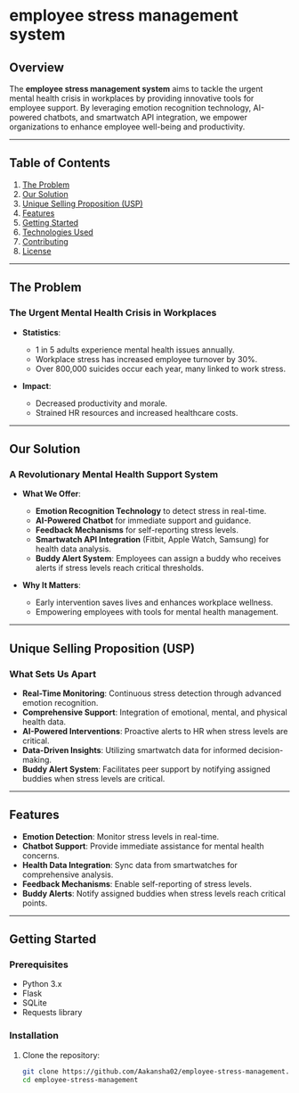 # employee stress management system

## Overview

The **employee stress management system** aims to tackle the urgent mental health crisis in workplaces by providing innovative tools for employee support. By leveraging emotion recognition technology, AI-powered chatbots, and smartwatch API integration, we empower organizations to enhance employee well-being and productivity.

---

## Table of Contents

1. [The Problem](#the-problem)
2. [Our Solution](#our-solution)
3. [Unique Selling Proposition (USP)](#unique-selling-proposition-usp)
4. [Features](#features)
5. [Getting Started](#getting-started)
6. [Technologies Used](#technologies-used)
7. [Contributing](#contributing)
8. [License](#license)

---

## The Problem

### The Urgent Mental Health Crisis in Workplaces

- **Statistics**:
  - 1 in 5 adults experience mental health issues annually.
  - Workplace stress has increased employee turnover by 30%.
  - Over 800,000 suicides occur each year, many linked to work stress.

- **Impact**:
  - Decreased productivity and morale.
  - Strained HR resources and increased healthcare costs.

---

## Our Solution

### A Revolutionary Mental Health Support System

- **What We Offer**:
  - **Emotion Recognition Technology** to detect stress in real-time.
  - **AI-Powered Chatbot** for immediate support and guidance.
  - **Feedback Mechanisms** for self-reporting stress levels.
  - **Smartwatch API Integration** (Fitbit, Apple Watch, Samsung) for health data analysis.
  - **Buddy Alert System**: Employees can assign a buddy who receives alerts if stress levels reach critical thresholds.

- **Why It Matters**:
  - Early intervention saves lives and enhances workplace wellness.
  - Empowering employees with tools for mental health management.

---

## Unique Selling Proposition (USP)

### What Sets Us Apart

- **Real-Time Monitoring**: Continuous stress detection through advanced emotion recognition.
- **Comprehensive Support**: Integration of emotional, mental, and physical health data.
- **AI-Powered Interventions**: Proactive alerts to HR when stress levels are critical.
- **Data-Driven Insights**: Utilizing smartwatch data for informed decision-making.
- **Buddy Alert System**: Facilitates peer support by notifying assigned buddies when stress levels are critical.

---

## Features

- **Emotion Detection**: Monitor stress levels in real-time.
- **Chatbot Support**: Provide immediate assistance for mental health concerns.
- **Health Data Integration**: Sync data from smartwatches for comprehensive analysis.
- **Feedback Mechanisms**: Enable self-reporting of stress levels.
- **Buddy Alerts**: Notify assigned buddies when stress levels reach critical points.

---

## Getting Started

### Prerequisites

- Python 3.x
- Flask
- SQLite
- Requests library

### Installation

1. Clone the repository:
   ```bash
   git clone https://github.com/Aakansha02/employee-stress-management.git
   cd employee-stress-management
